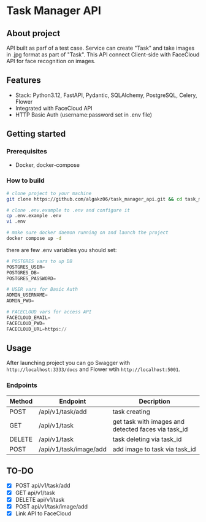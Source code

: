 # Task Manager API

## About project
API built as parf of a test case. Service can create "Task" and take images in .jpg format as part of "Task". This API connect Client-side with FaceCloud API for face recognition on images.


## Features
- Stack: Python3.12, FastAPI, Pydantic, SQLAlchemy, PostgreSQL, Celery, Flower
- Integrated with FaceCloud API
- HTTP Basic Auth (username:password set in .env file)

## Getting started

### Prerequisites
- Docker, docker-compose

### How to build
```zsh
# clone project to your machine
git clone https://github.com/algakz06/task_manager_api.git && cd task_manager_api

# clone .env.example to .env and configure it
cp .env.example .env
vi .env

# make sure docker daemon running on and launch the project
docker compose up -d
```
there are few .env variables you should set:
```python
# POSTGRES vars to up DB
POSTGRES_USER=
POSTGRES_DB=
POSTGRES_PASSWORD=

# USER vars for Basic Auth
ADMIN_USERNAME=
ADMIN_PWD=

# FACECLOUD vars for access API
FACECLOUD_EMAIL=
FACECLOUD_PWD=
FACECLOUD_URL=https://
```

## Usage
After launching project you can go Swagger with `http://localhost:3333/docs` and Flower wtih `http://localhost:5001`.
### Endpoints
| Method | Endpoint | Decription |
| --- | --- | --- |
| POST | /api/v1/task/add | task creating |
| GET | /api/v1/task | get task with images and detected faces via task_id |
| DELETE | /api/v1/task | task deleting via task_id |
| POST | /api/v1/task/image/add | add image to task via task_id|

## TO-DO
- [X] POST api/v1/task/add
- [X] GET api/v1/task
- [X] DELETE api/v1/task
- [X] POST api/v1/task/image/add
- [X] Link API to FaceCloud
